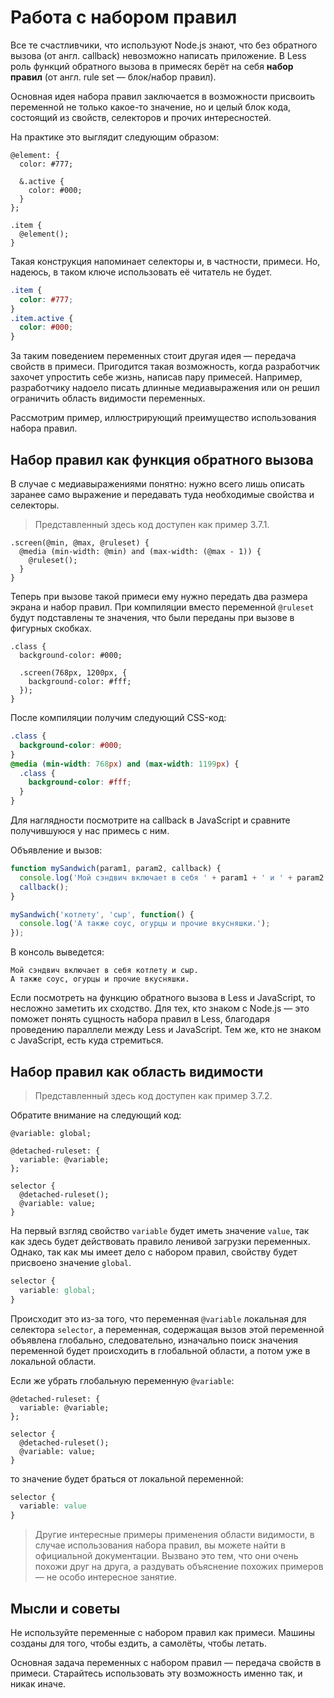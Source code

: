 # Работа с набором правил

Все те счастливчики, что используют Node.js знают, что без обратного вызова (от англ. callback) невозможно написать приложение. В Less роль функций обратного вызова в примесях берёт на себя **набор правил** (от англ. rule set — блок/набор правил).

Основная идея набора правил заключается в возможности присвоить переменной не только какое-то значение, но и целый блок кода, состоящий из свойств, селекторов и прочих интересностей.

На практике это выглядит следующим образом:

```less
@element: {
  color: #777;

  &.active {
    color: #000;
  }
};

.item {
  @element();
}
```

Такая конструкция напоминает селекторы и, в частности, примеси. Но, надеюсь, в таком ключе использовать её читатель не будет.

```css
.item {
  color: #777;
}
.item.active {
  color: #000;
}
```

За таким поведением переменных стоит другая идея — передача свойств в примеси. Пригодится такая возможность, когда разработчик захочет упростить себе жизнь, написав пару примесей. Например, разработчику надоело писать длинные медиавыражения или он решил ограничить область видимости переменных.

Рассмотрим пример, иллюстрирующий преимущество использования набора правил.




## Набор правил как функция обратного вызова

В случае с медиавыражениями понятно: нужно всего лишь описать заранее само выражение и передавать туда необходимые свойства и селекторы.

> Представленный здесь код доступен как пример 3.7.1.

```less
.screen(@min, @max, @ruleset) {
  @media (min-width: @min) and (max-width: (@max - 1)) {
    @ruleset();
  }
}
```

Теперь при вызове такой примеси ему нужно передать два размера экрана и набор правил. При компиляции вместо переменной `@ruleset` будут подставлены те значения, что были переданы при вызове в фигурных скобках.

```less
.class {
  background-color: #000;

  .screen(768px, 1200px, {
    background-color: #fff;
  });
}
```

После компиляции получим следующий CSS-код:

```css
.class {
  background-color: #000;
}
@media (min-width: 768px) and (max-width: 1199px) {
  .class {
    background-color: #fff;
  }
}
```

Для наглядности посмотрите на callback в JavaScript и сравните получившуюся у нас примесь с ним.

Объявление и вызов:

```js
function mySandwich(param1, param2, callback) {
  console.log('Мой сэндвич включает в себя ' + param1 + ' и ' + param2 + '.');
  callback();
}

mySandwich('котлету', 'сыр', function() {
  console.log('А также соус, огурцы и прочие вкусняшки.');
});
```

В консоль выведется:

```
Мой сэндвич включает в себя котлету и сыр.
А также соус, огурцы и прочие вкусняшки.
```

Если посмотреть на функцию обратного вызова в Less и JavaScript, то несложно заметить их сходство. Для тех, кто знаком с Node.js — это поможет понять сущность набора правил в Less, благодаря проведению параллели между Less и JavaScript. Тем же, кто не знаком с JavaScript, есть куда стремиться.




## Набор правил как область видимости

> Представленный здесь код доступен как пример 3.7.2.

Обратите внимание на следующий код:

```less
@variable: global;

@detached-ruleset: {
  variable: @variable;
};

selector {
  @detached-ruleset();
  @variable: value;
}
```

На первый взгляд свойство `variable` будет иметь значение `value`, так как здесь будет действовать правило ленивой загрузки переменных. Однако, так как мы имеет дело с набором правил, свойству будет присвоено значение `global`.

```css
selector {
  variable: global;
}
```

Происходит это из-за того, что переменная `@variable` локальная для селектора `selector`, а переменная, содержащая вызов этой переменной объявлена глобально, следовательно, изначально поиск значения переменной будет происходить в глобальной области, а потом уже в локальной области.

Если же убрать глобальную переменную `@variable`:

```less
@detached-ruleset: {
  variable: @variable;
};

selector {
  @detached-ruleset();
  @variable: value;
}
```

то значение будет браться от локальной переменной:

```css
selector {
  variable: value
}
```

> Другие интересные примеры применения области видимости, в случае использования набора правил, вы можете найти в официальной документации. Вызвано это тем, что они очень похожи друг на друга, а раздувать объяснение похожих примеров — не особо интересное занятие.




## Мысли и советы

Не используйте переменные с набором правил как примеси. Машины созданы для того, чтобы ездить, а самолёты, чтобы летать.

Основная задача переменных с набором правил — передача свойств в примеси. Старайтесь использовать эту возможность именно так, и никак иначе.
